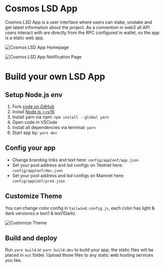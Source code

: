 # Cosmos LSD App

Cosmos LSD App is a user interface where users can stake, unstake and get latest information about the project. As a convention in web3 all API users interact with are directly from the RPC configured in wallet, so the app is a static web app.

![Cosmos LSD App Homepage](/image/cosmos_lsd/app_homepage.png 'Cosmos LSD APP Homepage')

![Cosmos LSD App Notification Page](/image/cosmos_lsd/app_notification_page.png  'Cosmos LSD APP Notification Page')

# Build your own LSD App

## Setup Node.js env
1. Fork [code on GitHub](https://github.com/stafiprotocol/neutron-lsd-app)
1. Install [Node.js >=v16](https://nodejs.org/en/learn/getting-started/how-to-install-nodejs)
1. Install yarn via npm: `npm install --global yarn`
1. Open code in VSCode
1. Install all dependencies via terminal: `yarn`
1. Start app by: `yarn dev`

## Config your app

- Change branding links and text here: `config/appConf/app.json`
- Set your pool address and lsd configs on Testnet here: `config/appConf/dev.json`
- Set your pool address and lsd configs on Mainnet here: `config/appConf/prod.json`

## Customize Theme

You can change color config in `tailwind.config.js`, each color has light & dark versions(i.e text1 & text1Dark).

![Customize Theme](/image/ethlsd/customize_theme.png "Customize Theme")

## Build and deploy

Run `yarn build` or `yarn build:dev` to build your app, the static files will be placed in `out` folder. Upload those files to any static web hosting services you like.
